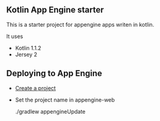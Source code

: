Kotlin App Engine starter
------------------------

This is a starter project for appengine apps writen in kotlin.

It uses

 * Kotlin 1.1.2
 * Jersey 2


Deploying to App Engine
----------------------

 * [Create a project](https://console.cloud.google.com/projectcreate)
 * Set the project name in appengine-web
 
 
    ./gradlew appengineUpdate